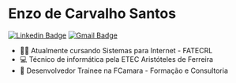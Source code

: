 # Enzo de Carvalho Santos
[![Linkedin Badge](https://img.shields.io/badge/-Enzo%20Carvalho-3352ff?style=flat-square&logo=Linkedin&logoColor=white&link=https://www.linkedin.com/in/enzocsantos18/)](https://www.linkedin.com/in/enzocsantos18/) [![Gmail Badge](https://img.shields.io/badge/-enzocsantos18@gmail.com-ff1c51?style=flat-square&logo=Gmail&logoColor=white&link=mailto:enzocsantos18@gmail.com)](mailto:enzocsantos18@gmail.com)

- 👨‍💻 Atualmente cursando Sistemas para Internet - FATECRL 
- 💻 Técnico de informática pela ETEC Aristóteles de Ferreira
- 🍊 Desenvolvedor Trainee na FCamara - Formação e Consultoria
